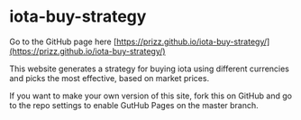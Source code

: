 # iota-buy-strategy

Go to the GitHub page here [https://prizz.github.io/iota-buy-strategy/](https://prizz.github.io/iota-buy-strategy/)

This website generates a strategy for buying iota using different currencies and picks the most effective, based on market prices.

If you want to make your own version of this site, fork this on GitHub and go to the repo settings to enable GutHub Pages on the master branch.